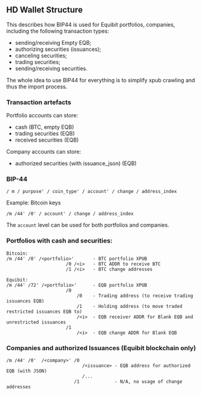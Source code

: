 ## HD Wallet Structure

This describes how BIP44 is used for Equibit portfolios, companies, including the following transaction types:
- sending/receiving Empty EQB;
- authorizing securities (issuances);
- canceling securities;
- trading securities;
- sending/receiving securities.

The whole idea to use BIP44 for everything is to simplify xpub crawling and thus the import process.

### Transaction artefacts

Portfolio accounts can store:
- cash (BTC, empty EQB)
- trading securities (EQB)
- received securities (EQB)

Company accounts can store:
- authorized securities (with issuance_json) (EQB)

### BIP-44

```
/ m / purpose' / coin_type' / account' / change / address_index
```

Example: Bitcoin keys
```
/m /44' /0' / account' / change / address_index
```

The `account` level can be used for both portfolios and companies.

### Portfolios with cash and securities:

```
Bitcoin:
/m /44' /0' /<portfolio>'       - BTC portfolio XPUB
                      /0 /<i>   - BTC ADDR to receive BTC
                      /1 /<i>   - BTC change addresses

Equibit:
/m /44' /72' /<portfolio>'      - EQB portfolio XPUB
                      /0
                          /0    - Trading address (to receive trading issuances EQB)
                          /1    - Holding address (to move traded restricted issuances EQB to)
                          /<i>  - EQB receiver ADDR for Blank EQB and unrestricted issuances
                      /1
                          /<i>  - EQB change ADDR for Blank EQB
```

### Companies and authorized Issuances (Equibit blockchain only)
```
/m /44' /0'  /<company>' /0
                            /<issuance> - EQB address for authorized EQB (with JSON)
                            /...
                         /1             - N/A, no usage of change addresses
```